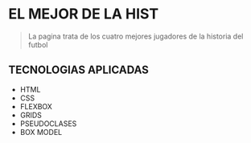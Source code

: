 # EL MEJOR DE LA HIST
> La pagina trata de los cuatro mejores jugadores de la historia del futbol

## TECNOLOGIAS APLICADAS
- HTML
- CSS
- FLEXBOX
- GRIDS
- PSEUDOCLASES
- BOX MODEL
